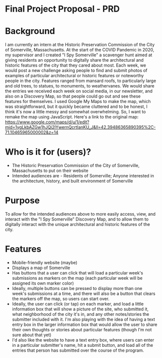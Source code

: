 # Final Project Proposal - PRD 

# Background 
I am currently an intern at the Historic Preservation Commission of the City of Somerville, Massachusetts. At the start of the COVID Pandemic in 2020, my supervisor and I created "I Spy Somerville" a scavenger hunt aimed at giving residents an opportunity to digitally share the architectural and historic features of the city that they cared about most. Each week, we would post a new challenge asking people to find and submit photos of examples of particular architectural or historic features or noteworthy people in the city. Features ranged from mansard roofs, to particularly large and old trees, to statues, to monuments, to weathervanes. We would share the entries we received each week on social media, in our newsletter, and also on a Discovery Map, so that people could go out and see these features for themselves. I used Google My Maps to make the map, which was straightforward, but it quickly became cluttered and to be honest, I think it's now a little messy and somewhat overwhelming. So, I want to remake the map using JavaScript. Here's a link to the original map: https://www.google.com/maps/d/u/1/edit?mid=1ygLkbAZGw1hJQi2lYwernQcrtIanKU_J&ll=42.39486365890395%2C-71.10465965000002&z=14

# Who is it for (users)? 
* The Historic Preservation Commission of the City of Somerville, Massachusetts to put on their website 
* Intended audiences are - 
      Residents of Somerville;
      Anyone interested in the architecture, history, and built environment of Somerville

# Purpose 
To allow for the intended audiences above to more easily access, view, and interact with the "I Spy Somerville" Discovery Map, and to allow them to digitally interact with the unique architectural and historic features of the city. 

# Features 
* Mobile-friendly website (maybe)
* Displays a map of Somerville
* Has buttons that a user can click that will load a particular week's submissions as markers on the map (each particular week will be assigned its own marker color)
* Ideally, multiple buttons can be pressed to display more than one week's submissions at a time, and there will also be a button that clears the markers off the map, so users can start over.  
* Ideally, the user can click (or tap) on each marker, and load a little information box that will show a picture of the    site, who submitted it, what neighborhood of the city it's in, and any other notes/stories the submitter included with it. I'm also playing with the idea of having a text entry box in the larger information box that would allow the user to share their own thoughts or stories about particular features (though I'm not sure about that yet)
* I'd also like the website to have a text entry box, where users can enter in a particular submitter's name, hit a submit button, and load all of the entries that person has submitted over the course of the program. 
